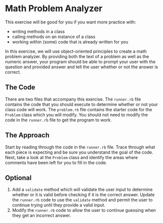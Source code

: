 # Math Problem Analyzer

This exercise will be good for you if you want more practice with:
- writing methods in a class
- calling methods on an instance of a class
- working within (some) code that is already written for you

In this exercise, we will use object-oriented principles to create a math problem analyzer. By providing both the text of a problem as well as the numeric answer, your program should be able to prompt your user with the question and provided answer and tell the user whether or not the answer is correct.

## The Code
There are two files that accompany this exercise. The `runner.rb` file contains the code that you should execute to determine whether or not your class code will work. The `problem.rb` file contains the starter code for the `Problem` class which you will modify. You should not need to modify the code in the `runner.rb` file to get the program to work.

## The Approach
Start by reading through the code in the `runner.rb` file. Trace through what each piece is expecting and be sure you understand the goal of the code. Next, take a look at the `Problem` class and identify the areas where comments have been left for you to fill in the code. 

## Optional
1. Add a `validate` method which will validate the user input to determine whether or it is valid before checking if it is the correct answer. Update the `runner.rb` code to use the `validate` method and permit the user to continue trying until they provide a valid input.
1. Modify the `runner.rb` code to allow the user to continue guessing when they get an incorrect answer.
